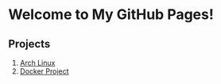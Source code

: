 # Welcome to My GitHub Pages!

## Projects

1. [Arch Linux](RyanThomason.github.io/ArchLinux)
2. [Docker Project](RyanThomason.github.io/DockerProject)
